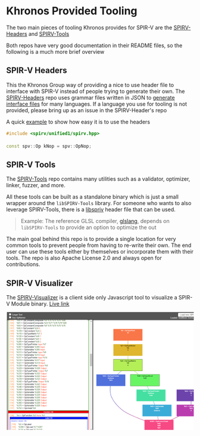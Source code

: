 # Khronos Provided Tooling

The two main pieces of tooling Khronos provides for SPIR-V are the [SPIRV-Headers](https://github.com/KhronosGroup/SPIRV-Headers) and [SPIRV-Tools](https://github.com/KhronosGroup/SPIRV-Tools)

Both repos have very good documentation in their README files, so the following is a much more brief overview

## SPIR-V Headers

This the Khronos Group way of providing a nice to use header file to interface with SPIR-V instead of people trying to generate their own. The [SPIRV-Headers](https://github.com/KhronosGroup/SPIRV-Headers) repo uses grammar files written in JSON to [generate interface files](https://github.com/KhronosGroup/SPIRV-Headers/tree/master/include/spirv/unified1) for many languages. If a language you use for tooling is not provided, please bring up as an issue in the SPIRV-Header's repo

A quick [example](https://github.com/KhronosGroup/SPIRV-Headers/tree/master/example) to show how easy it is to use the headers

```cpp
#include <spirv/unified1/spirv.hpp>

const spv::Op kNop = spv::OpNop;
```

## SPIR-V Tools

The [SPIRV-Tools](https://github.com/KhronosGroup/SPIRV-Tools) repo contains many utilities such as a validator, optimizer, linker, fuzzer, and more.

All these tools can be built as a standalone binary which is just a small wrapper around the `libSPIRV-Tools` library. For someone who wants to also leverage SPIRV-Tools, there is a [libspriv](https://github.com/KhronosGroup/SPIRV-Tools/tree/master/include/spirv-tools) header file that can be used.

> Example: The reference GLSL compiler, [glslang](https://github.com/KhronosGroup/glslang), depends on `libSPIRV-Tools` to provide an option to optimize the out

The main goal behind this repo is to provide a single location for very common tools to prevent people from having to re-write their own. The end user can use these tools either by themselves or incorporate them with their tools. The repo is also Apache License 2.0 and always open for contributions.

## SPIR-V Visualizer

The [SPIRV-Visualizer](https://github.com/KhronosGroup/SPIRV-Visualizer) is a client side only Javascript tool to visualize a SPIR-V Module binary. [Live link](https://www.khronos.org/spir/visualizer/)

![khronos_tooling_visualizer.png](../images/khronos_tooling_visualizer.png)